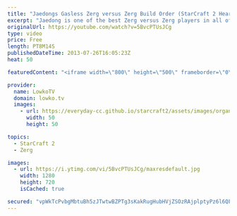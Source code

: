 ```yaml
---
title: "Jaedongs Gasless Zerg versus Zerg Build Order (StarCraft 2 Heart of the Swarm)"
excerpt: "Jaedong is one of the best Zerg versus Zerg players in all of a StarCraft. Period. Also in StarCraft 2: Heart of the Swarm. He's been doing amazing in this matchup for years and years, and we obviously need to figure out why and what is so good.  9 Overlord 15 Hatchery 16 Spawning Pool 17 Overlord When"
originalUrl: https://youtube.com/watch?v=5BvcPTUsJCg
type: video
price: Free
length: PT8M14S
publishedDateTime: 2013-07-26T16:05:23Z
heat: 50

featuredContent: "<iframe width=\"800\" height=\"500\" frameborder=\"0\" src=\"https://www.youtube.com/embed/5BvcPTUsJCg\" allow=\"accelerometer; autoplay; encrypted-media; gyroscope; picture-in-picture\" allowfullscreen></iframe>"

provider:
  name: LowkoTV
  domain: lowko.tv
  images:
    - url: https://everyday-cc.github.io/starcraft2/assets/images/organizations/lowko.tv-50x50.jpg
      width: 50
      height: 50

topics:
  - StarCraft 2
  - Zerg

images:
  - url: https://i.ytimg.com/vi/5BvcPTUsJCg/maxresdefault.jpg
    width: 1280
    height: 720
    isCached: true

secured: "vpWkTcPvbgMbtuBh5zJTwtwBZPTg3sKakRugHubHVjZSOzRAjplptyPz6l6QF293mMHnJREeVCfL3UekxzkIoCL3vTRJbBUYuLr+cydMtc8xof0eDOk+RYes3Mtm2y55drmWk2o+YB3GAjV5UYELDtWhh6EgOIGn35FloAlvD3m2FTwuvB4SfwD8K4/Cmw+eGC9qOZnuFXtHE42t4yao+os+C/AXgapT0JNC0AIwkgzjorM1G0CEAwoSRaWF7mfeQzRmQwmsabOAOrd0IEjCsyoc8xb7XhE1fGElNIBeKXf+yzqzKhijxt4xTI+jZ7cMkCoYL1u6wwDRTMr5heDm4JpY7mcRHSLVqF37+K+WMUFell1wzHJTGqg3EEbGjTCtoZO1lFPFtQwkA9x7DRDNnhcmLBvdYNMhQ2n82DyMdbA=;uTzKxl3RexA2MHWKpiFrFg=="
---
```


